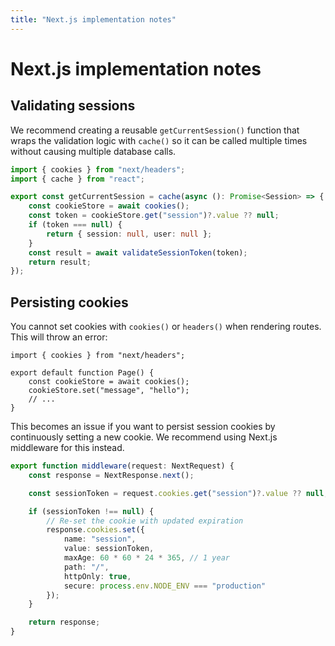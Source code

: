 ```yaml
---
title: "Next.js implementation notes"
---
```


# Next.js implementation notes

## Validating sessions

We recommend creating a reusable `getCurrentSession()` function that wraps the validation logic with `cache()` so it can be called multiple times without causing multiple database calls.

```ts
import { cookies } from "next/headers";
import { cache } from "react";

export const getCurrentSession = cache(async (): Promise<Session> => {
	const cookieStore = await cookies();
	const token = cookieStore.get("session")?.value ?? null;
	if (token === null) {
		return { session: null, user: null };
	}
	const result = await validateSessionToken(token);
	return result;
});
```

## Persisting cookies

You cannot set cookies with `cookies()` or `headers()` when rendering routes. This will throw an error:

```tsx
import { cookies } from "next/headers";

export default function Page() {
	const cookieStore = await cookies();
	cookieStore.set("message", "hello");
	// ...
}
```

This becomes an issue if you want to persist session cookies by continuously setting a new cookie. We recommend using Next.js middleware for this instead.

```ts
export function middleware(request: NextRequest) {
	const response = NextResponse.next();

	const sessionToken = request.cookies.get("session")?.value ?? null;

	if (sessionToken !== null) {
		// Re-set the cookie with updated expiration
		response.cookies.set({
			name: "session",
			value: sessionToken,
			maxAge: 60 * 60 * 24 * 365, // 1 year
			path: "/",
			httpOnly: true,
			secure: process.env.NODE_ENV === "production"
		});
	}

	return response;
}
```
